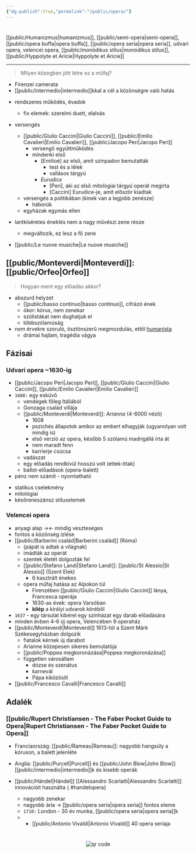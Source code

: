 ```yaml
---
{"dg-publish":true,"permalink":"/public/opera/"}
---
```


#

[[public/Humanizmus\|humanizmus]], [[public/semi-opera\|semi-opera]], [[public/opera buffa\|opera buffa]], [[public/opera seria\|opera seria]], udvari opera, velencei opera, [[public/monódikus stílus\|monódikus stílus]], [[public/Hyppolyte et Aricie\|Hyppolyte et Aricie]]
__________________

> Milyen közegben jött létre ez a műfaj?

* Firenzei camerata
* [[public/intermedio\|intermedio]]kkal a cél a közönségre való hatás

- rendszeres működés, évadok
	- fix elemek: szerelmi duett, elalvás

- versengés
	- [[public/Giulio Caccini\|Giulio Caccini]], [[public/Emilio Cavalieri\|Emilio Cavalieri]], [[public/Jacopo Peri\|Jacopo Peri]]
		- versengő együttműködés
		- mindenki első
			- [Emilioé] az első, amit színpadon bemutatták
				- test és a lélek
				- vallásos tárgyú
			- *Eurudice*
				- [Peri], aki az első mitológiai tárgyú operát megírta
				- [Caccini] Eurudice-je, amit először kiadtak
	- versengés a politikában (kinek van a legjobb zenésze)
		- háborúk
	- egyházak egymás ellen
	
- lantkíséretes éneklés nem a nagy művészi zene része
	- megváltozik, ez lesz a fő zene
- [[public/Le nuove musiche\|Le nuove musiche]] 

## [[public/Monteverdi\|Monteverdi]]: [[public/Orfeo\|Orfeo]]

> Hogyan ment egy előadás akkor?

- abszurd helyzet
	- [[public/basso continuo\|basso continuo]], cifrázó ének
	- ókor: kórus, nem zenekar
	- szólistákat nem dughatjuk el
	- többszólamúság
- nem érvekre szoruló, ösztönszerű megmozdulás, ettől [humanista](humanizmus.md)
	- drámai hajlam, tragédia vágya

## Fázisai
### Udvari opera ~1630-ig
* [[public/Jacopo Peri\|Jacopo Peri]], [[public/Giulio Caccini\|Giulio Caccini]], [[public/Emilio Cavalieri\|Emilio Cavalieri]]
* `1608:` egy esküvő
	* vendégek főleg Itáliából
	* Gonzaga család villája
	* [[public/Monteverdi\|Monteverdi]]: *Arianna* (4-6000 néző)
		* 1608
		* pszichés állapotok amikor az embert elhagyják (ugyanolyan volt mindig is)
		* első verzió az opera, később 5 szólamú madrigállá írta át
		* nem maradt fenn
		* karrierje csúcsa
	* vadászat
	* egy előadás rendkívül hosszú volt (ettek-ittak)
	* ballot-előadások (opera-balett)
* pénz nem számít - nyomtatható
- statikus cselekmény
- mitológiai
- későreneszánsz stíluselemek

### Velencei opera
- anyagi alap -><- mindig veszteséges
- fontos a közönség ízlése
- [[public/Barberini család\|Barberini család]] (Róma)
	- (pápát is adtak a világnak)
	- imádták az operát
	- szentek életét dolgozták fel
	- [[public/Stefano Landi\|Stefano Landi]]: [[public/St Alessio\|St Alessio]] (Szent Elek)
		- 6 kasztrált énekes
	- opera műfaj hatása az Alpokon túl
		- Firenzében [[public/Giulio Caccini\|Giulio Caccini]] lánya, Francesca operája
		- 1630-as évek: opera Varsóban
		- **kilép** a királyi udvarok köréből
- `1637` - egy társulat kibérel egy színházat egy darab előadására
- minden évben 4-6 új opera, Velencében 9 operaház
- [[public/Monteverdi\|Monteverdi]] 1613-tól a Szent Márk Székesegyházban dolgozik
	- fiatalok kérnek új darabot
	- Arianne közepesen sikeres bemutatója
	- [[public/Poppea megkoronázása\|Poppea megkoronázása]]
	- független városállam
		- dózse és szenátus
		- karnevál
		- Pápa kiközösíti
- [[public/Francesco Cavalli\|Francesco Cavalli]]

## Adalék
###  [[public/Rupert Christiansen - The Faber Pocket Guide to Opera\|Rupert Christiansen - The Faber Pocket Guide to Opera]]
* Franciaország: [[public/Rameau\|Rameau]]: nagyobb hangsúly a kóruson, a balett jelenléte
- Anglia: [[public/Purcell\|Purcell]] és [[public/John Blow\|John Blow]] [[public/intermedio\|intermedio]]k és kisebb operák
- [[public/Händel\|Händel]] [[Alessandro Scarlatti\|Alessandro Scarlatti]] innovációit használta
{ #handelopera}

	- nagyobb zenekar
	- nagyobb ária -> [[public/opera seria\|opera seria]] fontos eleme
	- `1710:` London - 30 év munka, [[public/opera seria\|opera seria]]k
	- - [[public/Antonio Vivaldi\|Antonio Vivaldi]] 40 opera seriaja




#
<p style="text-align: center;"><img src="https://chart.googleapis.com/chart?cht=qr&chl=https://notes.andrasdenes.com/opera&chs=180x180&choe=UTF-8&chld=L|2" alt="qr code"></p>

